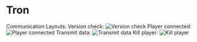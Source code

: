 # Tron

Communication Layouts:
Version check:
![Version check](https://github.com/HiWiSciFiOPS/Tron/blob/master/VersionCheck.png)
Player connected:
![Player connected](https://github.com/HiWiSciFiOPS/Tron/blob/master/PlayerConnected.png)
Transmit data:
![Transmit data](https://github.com/HiWiSciFiOPS/Tron/blob/master/TransmitData.png)
Kill player:
![Kill player](https://github.com/HiWiSciFiOPS/Tron/blob/master/KillPlayer.png)
